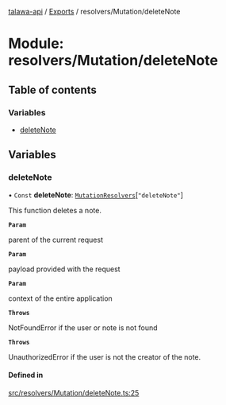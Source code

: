 [talawa-api](../README.md) / [Exports](../modules.md) / resolvers/Mutation/deleteNote

# Module: resolvers/Mutation/deleteNote

## Table of contents

### Variables

- [deleteNote](resolvers_Mutation_deleteNote.md#deletenote)

## Variables

### deleteNote

• `Const` **deleteNote**: [`MutationResolvers`](types_generatedGraphQLTypes.md#mutationresolvers)[``"deleteNote"``]

This function deletes a note.

**`Param`**

parent of the current request

**`Param`**

payload provided with the request

**`Param`**

context of the entire application

**`Throws`**

NotFoundError if the user or note is not found

**`Throws`**

UnauthorizedError if the user is not the creator of the note.

#### Defined in

[src/resolvers/Mutation/deleteNote.ts:25](https://github.com/PalisadoesFoundation/talawa-api/blob/636e51c/src/resolvers/Mutation/deleteNote.ts#L25)
